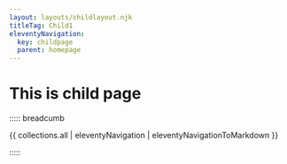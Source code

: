 ```yaml
---
layout: layouts/childlayout.njk
titleTag: Child1
eleventyNavigation:
  key: childpage
  parent: homepage
---
```


# This is child page

::::: breadcumb

{{ collections.all | eleventyNavigation | eleventyNavigationToMarkdown }}

:::::